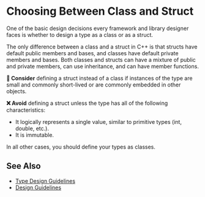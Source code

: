 # Choosing Between Class and Struct

One of the basic design decisions every framework and library designer faces is whether to design a type as a class or as
a struct.

The only difference between a class and a struct in C++ is that structs have default public members and bases, and
classes have default private members and bases. Both classes and structs can have a mixture of public and
private members, can use inheritance, and can have member functions.

**🤔 Consider** defining a struct instead of a class if instances of the type are small and commonly short-lived or
are commonly embedded in other objects.

**❌ Avoid** defining a struct unless the type has all of the following characteristics:

* It logically represents a single value, similar to primitive types (int, double, etc.).
* It is immutable.

In all other cases, you should define your types as classes.

## See Also

* [Type Design Guidelines](type_design_guidelines.md)
* [Design Guidelines](design_guidelines.md)